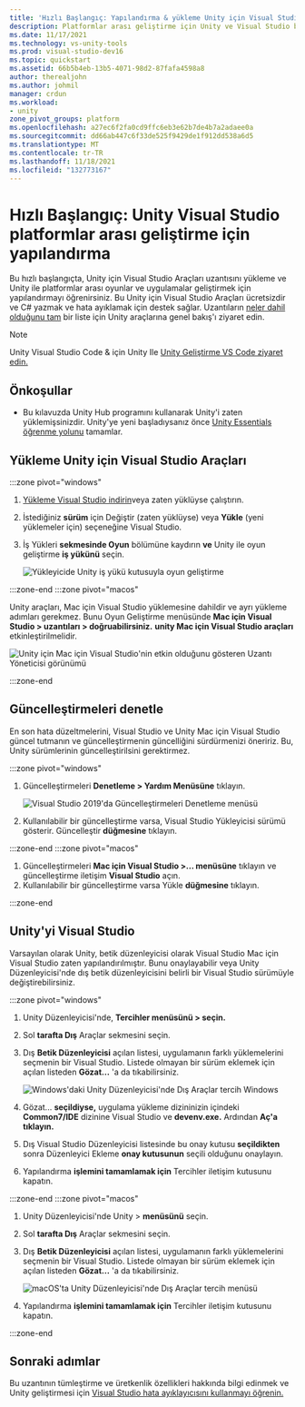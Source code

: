 ```yaml
---
title: 'Hızlı Başlangıç: Yapılandırma & yükleme Unity için Visual Studio Araçları'
description: Platformlar arası geliştirme için Unity ve Visual Studio bağlamayı öğrenin.
ms.date: 11/17/2021
ms.technology: vs-unity-tools
ms.prod: visual-studio-dev16
ms.topic: quickstart
ms.assetid: 66b5b4eb-13b5-4071-98d2-87fafa4598a8
author: therealjohn
ms.author: johmil
manager: crdun
ms.workload:
- unity
zone_pivot_groups: platform
ms.openlocfilehash: a27ec6f2fa0cd9ffc6eb3e62b7de4b7a2adaee0a
ms.sourcegitcommit: dd66ab447c6f33de525f9429de1f912dd538a6d5
ms.translationtype: MT
ms.contentlocale: tr-TR
ms.lasthandoff: 11/18/2021
ms.locfileid: "132773167"
---
```

# <a name="quickstart-configure-visual-studio-for-cross-platform-development-with-unity"></a>Hızlı Başlangıç: Unity Visual Studio platformlar arası geliştirme için yapılandırma

Bu hızlı başlangıçta, Unity için Visual Studio Araçları uzantısını yükleme ve Unity ile platformlar arası oyunlar ve uygulamalar geliştirmek için yapılandırmayı öğrenirsiniz.  Bu Unity için Visual Studio Araçları ücretsizdir ve C# yazmak ve hata ayıklamak için destek sağlar. Uzantıların [neler dahil olduğunu tam](./visual-studio-tools-for-unity.md) bir liste için Unity araçlarına genel bakış'ı ziyaret edin.

> [!NOTE]
> Unity Visual Studio Code & için Unity Ile [Unity Geliştirme VS Code ziyaret edin.](https://code.visualstudio.com/docs/other/unity)

## <a name="prerequisites"></a>Önkoşullar

+ Bu kılavuzda Unity Hub programını kullanarak Unity'i zaten yüklemişsinizdir. Unity'ye yeni başladıysanız önce [Unity Essentials öğrenme yolunu](https://learn.unity.com/pathway/unity-essentials) tamamlar.

## <a name="install-visual-studio-tools-for-unity"></a>Yükleme Unity için Visual Studio Araçları

:::zone pivot="windows"

1. [Yükleme Visual Studio indirin](/visualstudio/install/install-visual-studio)veya zaten yüklüyse çalıştırın.
2. İstediğiniz **sürüm** için Değiştir (zaten yüklüyse) veya **Yükle** (yeni yüklemeler için) seçeneğine Visual Studio.
3. İş Yükleri **sekmesinde Oyun** bölümüne kaydırın **ve** Unity ile oyun geliştirme **iş yükünü** seçin.

    ![Yükleyicide Unity iş yükü kutusuyla oyun geliştirme](../media/vs/unity-workload.png)

:::zone-end
:::zone pivot="macos"

Unity araçları, Mac için Visual Studio yüklemesine dahildir ve ayrı yükleme adımları gerekmez. Bunu Oyun Geliştirme menüsünde **Mac için Visual Studio > uzantıları > doğruabilirsiniz.** **unity Mac için Visual Studio araçları** etkinleştirilmelidir.

![Unity için Mac için Visual Studio'nin etkin olduğunu gösteren Uzantı Yöneticisi görünümü](../media/vsm/unity-workload.png)

:::zone-end

## <a name="check-for-updates"></a>Güncelleştirmeleri denetle

En son hata düzeltmelerini, Visual Studio ve Unity Mac için Visual Studio güncel tutmanın ve güncelleştirmenin güncelliğini sürdürmenizi öneririz. Bu, Unity sürümlerinin güncelleştirilsini gerektirmez.

:::zone pivot="windows"

1. Güncelleştirmeleri **Denetleme > Yardım Menüsüne** tıklayın.

    ![Visual Studio 2019'da Güncelleştirmeleri Denetleme menüsü](../media/vs/check-for-updates.png)

2. Kullanılabilir bir güncelleştirme varsa, Visual Studio Yükleyicisi sürümü gösterir. Güncelleştir **düğmesine** tıklayın.

:::zone-end
:::zone pivot="macos"

1. Güncelleştirmeleri **Mac için Visual Studio >... menüsüne** tıklayın ve güncelleştirme iletişim **Visual Studio** açın.
2. Kullanılabilir bir güncelleştirme varsa Yükle **düğmesine** tıklayın.

:::zone-end

## <a name="configure-unity-to-use-visual-studio"></a>Unity'yi Visual Studio

Varsayılan olarak Unity, betik düzenleyicisi olarak Visual Studio Mac için Visual Studio zaten yapılandırılmıştır. Bunu onaylayabilir veya Unity Düzenleyicisi'nde dış betik düzenleyicisini belirli bir Visual Studio sürümüyle değiştirebilirsiniz.

:::zone pivot="windows"

1. Unity Düzenleyicisi'nde, **Tercihler menüsünü > seçin.**
2. Sol **tarafta Dış** Araçlar sekmesini seçin.
3. Dış **Betik Düzenleyicisi** açılan listesi, uygulamanın farklı yüklemelerini seçmenin bir Visual Studio. Listede olmayan bir sürüm eklemek için açılan listeden **Gözat...** 'a da tıkabilirsiniz.

    ![Windows'daki Unity Düzenleyicisi'nde Dış Araçlar tercih Windows](../media/vs/preferences-external-tools.png)

4. Gözat... **seçildiyse,** uygulama yükleme dizininizin içindeki **Common7/IDE** dizinine Visual Studio ve **devenv.exe.** Ardından **Aç'a tıklayın.**
5. Dış Visual Studio Düzenleyicisi listesinde bu onay kutusu **seçildikten** sonra Düzenleyici Ekleme **onay kutusunun** seçili olduğunu onaylayın.
6. Yapılandırma **işlemini tamamlamak için** Tercihler iletişim kutusunu kapatın.

:::zone-end
:::zone pivot="macos"

1. Unity Düzenleyicisi'nde Unity > **menüsünü** seçin.
2. Sol **tarafta Dış** Araçlar sekmesini seçin.
3. Dış **Betik Düzenleyicisi** açılan listesi, uygulamanın farklı yüklemelerini seçmenin bir Visual Studio. Listede olmayan bir sürüm eklemek için açılan listeden **Gözat...** 'a da tıkabilirsiniz.

    ![macOS'ta Unity Düzenleyicisi'nde Dış Araçlar tercih menüsü](../media/vsm/preferences-external-tools.png)

4. Yapılandırma **işlemini tamamlamak için** Tercihler iletişim kutusunu kapatın.

:::zone-end

## <a name="next-steps"></a>Sonraki adımlar

Bu uzantının tümleştirme ve üretkenlik özellikleri hakkında bilgi edinmek ve Unity geliştirmesi için [Visual Studio hata ayıklayıcısını kullanmayı öğrenin.](using-visual-studio-tools-for-unity.md)
